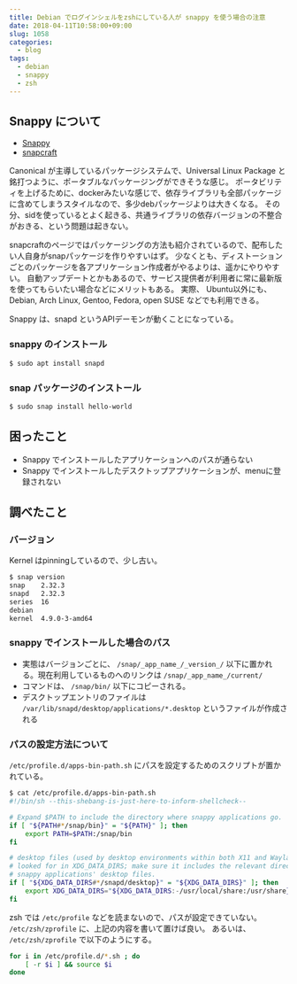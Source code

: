 ```yaml
---
title: Debian でログインシェルをzshにしている人が snappy を使う場合の注意
date: 2018-04-11T10:58:00+09:00
slug: 1058
categories:
  - blog
tags:
  - debian
  - snappy
  - zsh
---
```



## Snappy について

* [Snappy](https://www.ubuntu.com/desktop/snappy)
* [snapcraft](https://snapcraft.io/)

Canonical が主導しているパッケージシステムで、Universal Linux Package と銘打つように、ポータブルなパッケージングができそうな感じ。
ポータビリティを上げるために、dockerみたいな感じで、依存ライブラリも全部パッケージに含めてしまうスタイルなので、多少debパッケージよりは大きくなる。
その分、sidを使っているとよく起きる、共通ライブラリの依存バージョンの不整合がおきる、という問題は起きない。

snapcraftのページではパッケージングの方法も紹介されているので、配布したい人自身がsnapパッケージを作りやすいはず。
少なくとも、ディストーションごとのパッケージを各アプリケーション作成者がやるよりは、遥かにやりやすい。
自動アップデートとかもあるので、サービス提供者が利用者に常に最新版を使ってもらいたい場合などにメリットもある。
実際、 Ubuntu以外にも、Debian, Arch Linux, Gentoo, Fedora, open SUSE などでも利用できる。

Snappy は、snapd というAPIデーモンが動くことになっている。

### snappy のインストール

```sh
$ sudo apt install snapd
```

### snap パッケージのインストール

```sh
$ sudo snap install hello-world
```

## 困ったこと

* Snappy でインストールしたアプリケーションへのパスが通らない
* Snappy でインストールしたデスクトップアプリケーションが、menuに登録されない

## 調べたこと

### バージョン

Kernel はpinningしているので、少し古い。

```sh
$ snap version
snap    2.32.3
snapd   2.32.3
series  16
debian
kernel  4.9.0-3-amd64
```

### snappy でインストールした場合のパス

* 実態はバージョンごとに、 `/snap/_app_name_/_version_/` 以下に置かれる。現在利用しているものへのリンクは `/snap/_app_name_/current/`
* コマンドは、 `/snap/bin/` 以下にコピーされる。
* デスクトップエントリのファイルは `/var/lib/snapd/desktop/applications/*.desktop` というファイルが作成される

### パスの設定方法について

`/etc/profile.d/apps-bin-path.sh` にパスを設定するためのスクリプトが置かれている。

```sh
$ cat /etc/profile.d/apps-bin-path.sh
#!/bin/sh --this-shebang-is-just-here-to-inform-shellcheck--

# Expand $PATH to include the directory where snappy applications go.
if [ "${PATH#*/snap/bin}" = "${PATH}" ]; then
    export PATH=$PATH:/snap/bin
fi

# desktop files (used by desktop environments within both X11 and Wayland) are
# looked for in XDG_DATA_DIRS; make sure it includes the relevant directory for
# snappy applications' desktop files.
if [ "${XDG_DATA_DIRS#*/snapd/desktop}" = "${XDG_DATA_DIRS}" ]; then
    export XDG_DATA_DIRS="${XDG_DATA_DIRS:-/usr/local/share:/usr/share}:/var/lib/snapd/desktop"
fi
```

zsh では `/etc/profile` などを読まないので、パスが設定できていない。
`/etc/zsh/zprofile` に、上記の内容を書いて置けば良い。
あるいは、 `/etc/zsh/zprofile` で以下のようにする。

```sh
for i in /etc/profile.d/*.sh ; do
    [ -r $i ] && source $i
done
```

